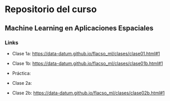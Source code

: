 # Repositorio del curso 

## Machine Learning en Aplicaciones Espaciales


### Links

* Clase 1a: https://data-datum.github.io/flacso_ml/clases/clase01.html#1

* Clase 1b: https://data-datum.github.io/flacso_ml/clases/clase01b.html#1

* Práctica: 

* Clase 2a: 

* Clase 2b: https://data-datum.github.io/flacso_ml/clases/clase02b.html#1
